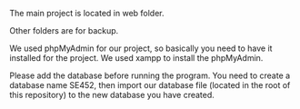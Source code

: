 The main project is located in web folder.

Other folders are for backup.

We used phpMyAdmin for our project, so basically you need to have it installed for the project.
We used xampp to install the phpMyAdmin.

Please add the database before running the program.
You need to create a database name SE452, then import our database file (located in the root of this repository) to the new database you have created.
